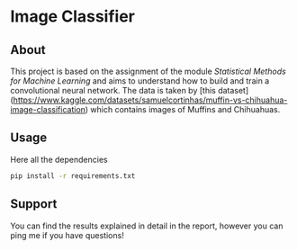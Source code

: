 # Image Classifier

## About
This project is based on the assignment of the module _Statistical Methods for Machine Learning_ and aims to understand how to build and train a convolutional neural network. 
The data is taken by [this dataset] (https://www.kaggle.com/datasets/samuelcortinhas/muffin-vs-chihuahua-image-classification) which contains images of Muffins and Chihuahuas. 

## Usage
Here all the dependencies
```bash
pip install -r requirements.txt
```
## Support
You can find the results explained in detail in the report, however you can ping me if you have questions!
